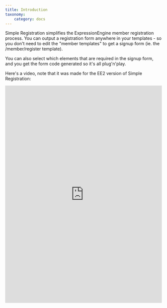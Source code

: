```yaml
---
title: Introduction
taxonomy:
    category: docs
---
```


Simple Registration simplifies the ExpressionEngine member registration process. You can output a registration form anywhere in your templates - so you don't need to edit the "member templates" to get a signup form (ie. the /member/register template).

You can also select which elements that are required in the signup form, and you get the form code generated so it's all plug'n'play.

Here's a video, note that it was made for the EE2 version of Simple Registration:

<iframe src="https://player.vimeo.com/video/18947299" width="100%" height="700px" frameborder="0" webkitallowfullscreen mozallowfullscreen allowfullscreen></iframe> 

